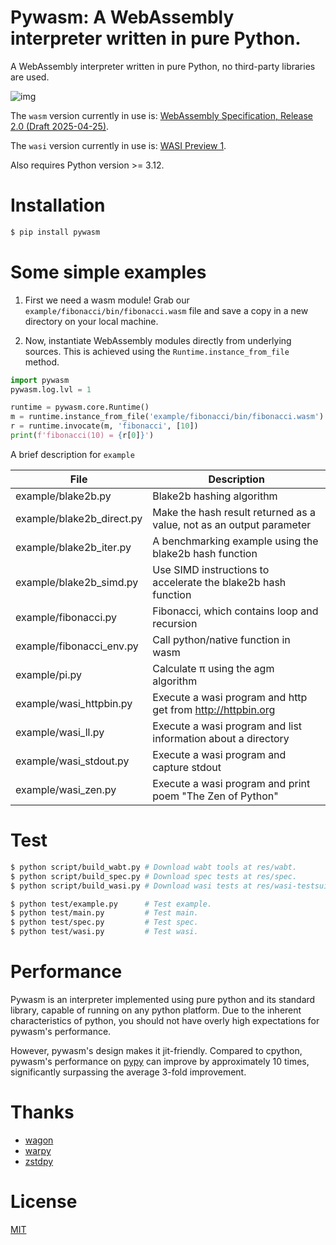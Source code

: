 # Pywasm: A WebAssembly interpreter written in pure Python.

A WebAssembly interpreter written in pure Python, no third-party libraries are used.

![img](./res/pywasm.jpg)

The `wasm` version currently in use is: [WebAssembly Specification, Release 2.0 (Draft 2025-04-25)](https://webassembly.github.io/spec/core/).

The `wasi` version currently in use is: [WASI Preview 1](https://github.com/WebAssembly/WASI/blob/main/legacy/README.md).

Also requires Python version >= 3.12.

# Installation

```sh
$ pip install pywasm
```

# Some simple examples

1. First we need a wasm module! Grab our `example/fibonacci/bin/fibonacci.wasm` file and save a copy in a new directory on your local machine.

2. Now, instantiate WebAssembly modules directly from underlying sources. This is achieved using the `Runtime.instance_from_file` method.

```py
import pywasm
pywasm.log.lvl = 1

runtime = pywasm.core.Runtime()
m = runtime.instance_from_file('example/fibonacci/bin/fibonacci.wasm')
r = runtime.invocate(m, 'fibonacci', [10])
print(f'fibonacci(10) = {r[0]}')
```

A brief description for `example`

|           File            |                             Description                              |
| ------------------------- | -------------------------------------------------------------------- |
| example/blake2b.py        | Blake2b hashing algorithm                                            |
| example/blake2b_direct.py | Make the hash result returned as a value, not as an output parameter |
| example/blake2b_iter.py   | A benchmarking example using the blake2b hash function               |
| example/blake2b_simd.py   | Use SIMD instructions to accelerate the blake2b hash function        |
| example/fibonacci.py      | Fibonacci, which contains loop and recursion                         |
| example/fibonacci_env.py  | Call python/native function in wasm                                  |
| example/pi.py             | Calculate π using the agm algorithm                                  |
| example/wasi_httpbin.py   | Execute a wasi program and http get from <http://httpbin.org>        |
| example/wasi_ll.py        | Execute a wasi program and list information about a directory        |
| example/wasi_stdout.py    | Execute a wasi program and capture stdout                            |
| example/wasi_zen.py       | Execute a wasi program and print poem "The Zen of Python"            |

# Test

```sh
$ python script/build_wabt.py # Download wabt tools at res/wabt.
$ python script/build_spec.py # Download spec tests at res/spec.
$ python script/build_wasi.py # Download wasi tests at res/wasi-testsuite.

$ python test/example.py      # Test example.
$ python test/main.py         # Test main.
$ python test/spec.py         # Test spec.
$ python test/wasi.py         # Test wasi.
```

# Performance

Pywasm is an interpreter implemented using pure python and its standard library, capable of running on any python platform. Due to the inherent characteristics of python, you should not have overly high expectations for pywasm's performance.

However, pywasm's design makes it jit-friendly. Compared to cpython, pywasm's performance on [pypy](https://pypy.org/) can improve by approximately 10 times, significantly surpassing the average 3-fold improvement.

# Thanks

- [wagon](https://github.com/go-interpreter/wagon)
- [warpy](https://github.com/kanaka/warpy)
- [zstdpy](https://github.com/dholth/zstdpy)

# License

[MIT](./LICENSE)
